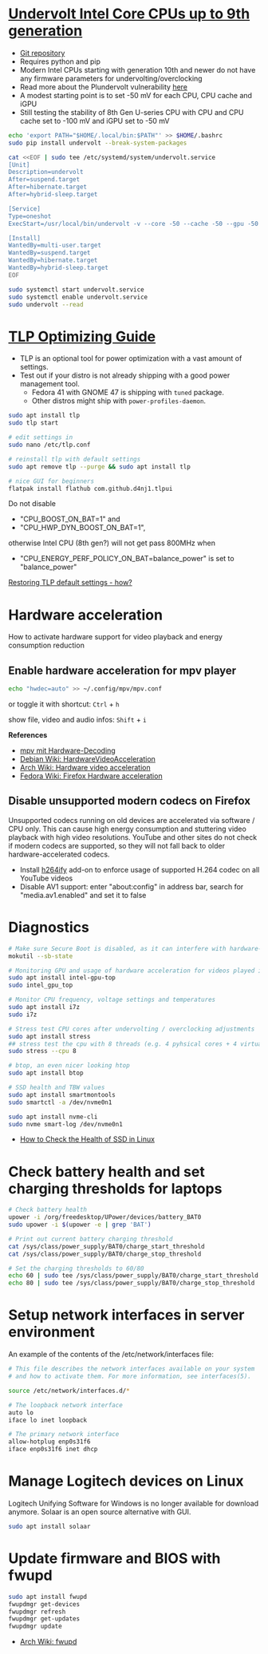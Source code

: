 # [Undervolt Intel Core CPUs up to 9th generation](https://cryptosingh1337.medium.com/how-to-under-volt-intel-i-series-cpu-in-ubuntu-abc9283f4760)
- [Git repository](https://github.com/georgewhewell/undervolt)
- Requires python and pip
- Modern Intel CPUs starting with generation 10th and newer do not have any firmware parameters for undervolting/overclocking
- Read more about the Plundervolt vulnerability [here](https://plundervolt.com/)
- A modest starting point is to set -50 mV for each CPU, CPU cache and iGPU
- Still testing the stability of 8th Gen U-series CPU with CPU and CPU cache set to -100 mV and iGPU set to -50 mV

```bash
echo 'export PATH="$HOME/.local/bin:$PATH"' >> $HOME/.bashrc
sudo pip install undervolt --break-system-packages

cat <<EOF | sudo tee /etc/systemd/system/undervolt.service
[Unit]
Description=undervolt
After=suspend.target
After=hibernate.target
After=hybrid-sleep.target

[Service]
Type=oneshot
ExecStart=/usr/local/bin/undervolt -v --core -50 --cache -50 --gpu -50

[Install]
WantedBy=multi-user.target
WantedBy=suspend.target
WantedBy=hibernate.target
WantedBy=hybrid-sleep.target
EOF

sudo systemctl start undervolt.service
sudo systemctl enable undervolt.service
sudo undervolt --read
```


# [TLP Optimizing Guide](https://linrunner.de/tlp/support/optimizing.html)

- TLP is an optional tool for power optimization with a vast amount of settings.
- Test out if your distro is not already shipping with a good power management tool.
  - Fedora 41 with GNOME 47 is shipping with `tuned` package.
  - Other distros might ship with `power-profiles-daemon`.

```bash
sudo apt install tlp
sudo tlp start

# edit settings in
sudo nano /etc/tlp.conf

# reinstall tlp with default settings
sudo apt remove tlp --purge && sudo apt install tlp

# nice GUI for beginners
flatpak install flathub com.github.d4nj1.tlpui
```
Do not disable 
- "CPU_BOOST_ON_BAT=1" and
- "CPU_HWP_DYN_BOOST_ON_BAT=1",

otherwise Intel CPU (8th gen?) will not get pass 800MHz when 
- "CPU_ENERGY_PERF_POLICY_ON_BAT=balance_power" is set to "balance_power"

[Restoring TLP default settings - how?](https://www.reddit.com/r/linux4noobs/comments/yv1yim/restoring_tlp_default_settings_how/)

# Hardware acceleration
How to activate hardware support for video playback and energy consumption reduction

## Enable hardware acceleration for mpv player
```bash
echo "hwdec=auto" >> ~/.config/mpv/mpv.conf
```
or toggle it with shortcut: `Ctrl` + `h`

show file, video and audio infos: `Shift` + `i`

**References**
- [mpv mit Hardware-Decoding](https://natenom.de/2023/07/mpv-mit-hardware-decoding/)
- [Debian Wiki: HardwareVideoAcceleration](https://wiki.debian.org/HardwareVideoAcceleration)
- [Arch Wiki: Hardware video acceleration](https://wiki.archlinux.org/title/Hardware_video_acceleration)
- [Fedora Wiki: Firefox Hardware acceleration](https://fedoraproject.org/wiki/Firefox_Hardware_acceleration)

## Disable unsupported modern codecs on Firefox
Unsupported codecs running on old devices are accelerated via software / CPU only.
This can cause high energy consumption and stuttering video playback with high video resolutions.
YouTube and other sites do not check if modern codecs are supported, so they will not fall back to older hardware-accelerated codecs.

- Install [h264ify](https://addons.mozilla.org/de/firefox/addon/h264ify/) add-on to enforce usage of supported H.264 codec on all YouTube videos
- Disable AV1 support: enter "about:config" in address bar, search for "media.av1.enabled" and set it to false

# Diagnostics

```bash
# Make sure Secure Boot is disabled, as it can interfere with hardware-related settings
mokutil --sb-state

# Monitoring GPU and usage of hardware acceleration for videos played in Firefox etc
sudo apt install intel-gpu-top
sudo intel_gpu_top

# Monitor CPU frequency, voltage settings and temperatures
sudo apt install i7z
sudo i7z

# Stress test CPU cores after undervolting / overclocking adjustments
sudo apt install stress
## stress test the cpu with 8 threads (e.g. 4 pyhsical cores + 4 virtual cores)
sudo stress --cpu 8

# btop, an even nicer looking htop
sudo apt install btop

# SSD health and TBW values
sudo apt install smartmontools
sudo smartctl -a /dev/nvme0n1

sudo apt install nvme-cli
sudo nvme smart-log /dev/nvme0n1
```

- [How to Check the Health of SSD in Linux](https://www.baeldung.com/linux/ssd-verify-health)

# Check battery health and set charging thresholds for laptops

```bash
# Check battery health
upower -i /org/freedesktop/UPower/devices/battery_BAT0
sudo upower -i $(upower -e | grep 'BAT')

# Print out current battery charging threshold
cat /sys/class/power_supply/BAT0/charge_start_threshold
cat /sys/class/power_supply/BAT0/charge_stop_threshold

# Set the charging thresholds to 60/80
echo 60 | sudo tee /sys/class/power_supply/BAT0/charge_start_threshold
echo 80 | sudo tee /sys/class/power_supply/BAT0/charge_stop_threshold
```

# Setup network interfaces in server environment
An example of the contents of the /etc/network/interfaces file:
```bash
# This file describes the network interfaces available on your system
# and how to activate them. For more information, see interfaces(5).

source /etc/network/interfaces.d/*

# The loopback network interface
auto lo
iface lo inet loopback

# The primary network interface
allow-hotplug enp0s31f6
iface enp0s31f6 inet dhcp
```

# Manage Logitech devices on Linux

Logitech Unifying Software for Windows is no longer available for download anymore.
Solaar is an open source alternative with GUI.

```bash
sudo apt install solaar
```

# Update firmware and BIOS with fwupd

```bash
sudo apt install fwupd
fwupdmgr get-devices
fwupdmgr refresh
fwupdmgr get-updates
fwupdmgr update
```

- [Arch Wiki: fwupd](https://wiki.archlinux.org/title/Fwupd)
